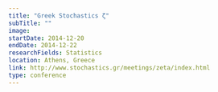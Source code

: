 ```yaml
---
title: "Greek Stochastics ζ"
subTitle: ""
image:
startDate: 2014-12-20
endDate: 2014-12-22
researchFields: Statistics
location: Athens, Greece
link: http://www.stochastics.gr/meetings/zeta/index.html
type: conference
---
```

